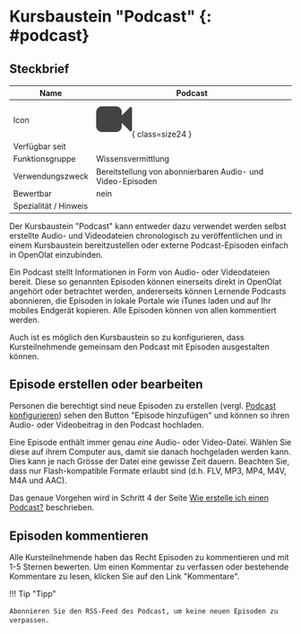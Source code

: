 # Kursbaustein "Podcast" {: #podcast}


## Steckbrief

Name | Podcast
---------|----------
Icon | ![Podcast Icon](assets/podcast.png){ class=size24  }
Verfügbar seit | 
Funktionsgruppe | Wissensvermittlung
Verwendungszweck | Bereitstellung von abonnierbaren Audio- und Video-Episoden
Bewertbar | nein
Spezialität / Hinweis |

Der Kursbaustein "Podcast" kann entweder dazu verwendet werden selbst erstellte Audio- und Videodateien chronologisch zu veröffentlichen und in einem Kursbaustein bereitzustellen oder externe Podcast-Episoden einfach in OpenOlat einzubinden. 

Ein Podcast stellt Informationen in Form von Audio- oder Videodateien bereit. Diese so genannten Episoden können  einerseits direkt in OpenOlat angehört oder betrachtet werden, andererseits können Lernende Podcasts abonnieren, die Episoden in lokale Portale wie iTunes laden und auf Ihr mobiles Endgerät kopieren. Alle Episoden können von allen kommentiert werden.

Auch ist es möglich den Kursbaustein so zu konfigurieren, dass Kursteilnehmende gemeinsam den Podcast mit Episoden ausgestalten können.

## Episode erstellen oder bearbeiten

Personen die berechtigt sind neue Episoden zu erstellen (vergl. [Podcast konfigurieren](../learningresources/Podcast_Configuration.de.md)) sehen den Button "Episode hinzufügen" und können so ihren Audio- oder Videobeitrag in den Podcast hochladen. 

Eine Episode enthält immer genau _eine_ Audio- oder Video-Datei. Wählen Sie diese auf ihrem Computer aus, damit sie danach hochgeladen werden kann. Dies kann je nach Grösse der Datei eine gewisse Zeit dauern. Beachten Sie, dass nur Flash-kompatible Formate erlaubt sind (d.h. FLV, MP3, MP4, M4V, M4A und AAC).

Das genaue Vorgehen wird in Schritt 4 der Seite [Wie erstelle ich einen Podcast?](../../manual_how-to/podcast/podcast.de.md) beschrieben. 

## Episoden kommentieren

Alle Kursteilnehmende haben das Recht Episoden zu kommentieren und mit 1-5 Sternen bewerten. Um einen Kommentar zu verfassen oder bestehende Kommentare zu lesen, klicken Sie auf den Link "Kommentare".

!!! Tip "Tipp"

    Abonnieren Sie den RSS-Feed des Podcast, um keine neuen Episoden zu verpassen.
